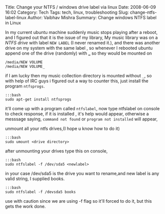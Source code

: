 Title: Change your NTFS / windows drive label via linux
Date: 2008-06-09 16:02
Category: Tech
Tags: tech, linux, troubleshooting
Slug: change-ntfs-label-linux
Author: Vaibhav Mishra
Summary: Change windows NTFS label in Linux

In my current ubuntu machine suddenly music stops playing after a reboot,
and I figured out that it is the issue of my library, 
My music library was on a *NTFS drive* with label `NEW LABEL` (I never renamed it.), 
and there was another drive on my system with the same label , so whenever I rebooted ubuntu 
append one of the drive (randomly) with **_** so they would be mounted on

    /media/NEW VOLUME
    /media/NEW VOLUME_
  
if I am lucky then my music collection directory is mounted without `_`, 
so with help of IRC guys i figured out a way to counter this,
just install the program `ntfsprogs`.
 
    :::bash
    sudo apt-get install ntfsprogs
 
it'll come up with a program called `ntfslabel`, now type ntfslabel on console to check response, 
if it is installed , it's help would appear, otherwise a messsage saying, `command not found` or `program not installed` will appear,

unmount all your ntfs drives,(I hope u know how to do it)

    :::bash
    sudo umount <drive directory>
    
after unmounting your drives type this on console,

    :::bash
    sudo ntfslabel -f /dev/sda5 <newlabel>
    
 
in your case /dev/sda5 is the drive you want to rename,and new label is any valid string, I supplied books.

    :::bash
    sudo ntfslabel -f /devsda5 books
    
use with caution since we are using -f flag so it'll forced to do it, but this gets the work done.